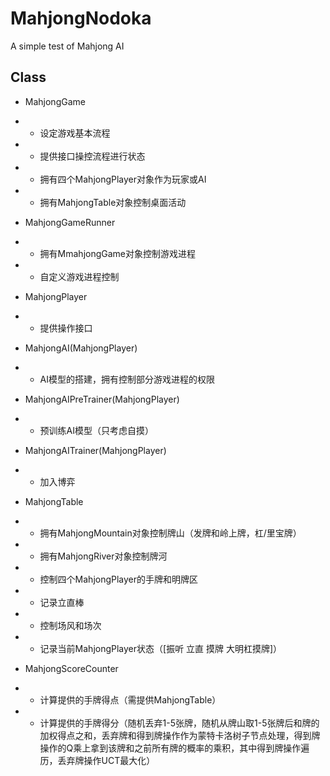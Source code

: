 # MahjongNodoka
A simple test of Mahjong AI

## Class

- MahjongGame
- - 设定游戏基本流程
- - 提供接口操控流程进行状态
- - 拥有四个MahjongPlayer对象作为玩家或AI
- - 拥有MahjongTable对象控制桌面活动

- MahjongGameRunner
- - 拥有MmahjongGame对象控制游戏进程
- - 自定义游戏进程控制

- MahjongPlayer
- - 提供操作接口

- MahjongAI(MahjongPlayer)
- - AI模型的搭建，拥有控制部分游戏进程的权限

- MahjongAIPreTrainer(MahjongPlayer)
- - 预训练AI模型（只考虑自摸）

- MahjongAITrainer(MahjongPlayer)
- - 加入博弈

- MahjongTable
- - 拥有MahjongMountain对象控制牌山（发牌和岭上牌，杠/里宝牌）
- - 拥有MahjongRiver对象控制牌河
- - 控制四个MahjongPlayer的手牌和明牌区
- - 记录立直棒
- - 控制场风和场次
- - 记录当前MahjongPlayer状态（\[振听 立直 摸牌 大明杠摸牌\]）

- MahjongScoreCounter
- - 计算提供的手牌得点（需提供MahjongTable）
- - 计算提供的手牌得分（随机丢弃1-5张牌，随机从牌山取1-5张牌后和牌的加权得点之和，丢弃牌和得到牌操作作为蒙特卡洛树子节点处理，得到牌操作的Q乘上拿到该牌和之前所有牌的概率的乘积，其中得到牌操作遍历，丢弃牌操作UCT最大化）

